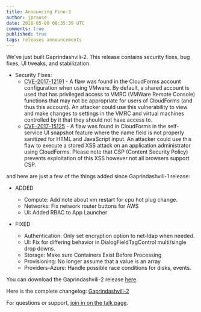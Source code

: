 ```yaml
---
title: Announcing Fine-3
author: jprause
date: 2018-05-08 08:35:39 UTC
comments: true
published: true
tags: releases announcements
---
```


We've just built Gaprindashvili-2. This release contains security fixes, bug fixes, UI tweaks, and stabilization.

- Security Fixes:
  * [CVE-2017-12191](https://access.redhat.com/security/cve/CVE-2017-12191) - A flaw was found in the CloudForms account configuration when using VMware. By default, a shared account is used that has privileged access to VMRC (VMWare Remote Console) functions that may not be appropriate for users of CloudForms (and thus this account). An attacker could use this vulnerability to view and make changes to settings in the VMRC and virtual machines controlled by it that they should not have access to.
  * [CVE-2017-15125](https://access.redhat.com/security/cve/CVE-2017-15125) - A flaw was found in CloudForms in the self-service UI snapshot feature where the name field is not properly sanitized for HTML and JavaScript input. An attacker could use this flaw to execute a stored XSS attack on an application administrator using CloudForms. Please note that CSP (Content Security Policy) prevents exploitation of this XSS however not all browsers support CSP.

and here are just a few of the things added since Gaprindashvili-1 release:
- ADDED
  * Compute: Add note about vm restart for cpu hot plug change. 
  * Networks: Fix network router buttons for AWS
  * UI: Added RBAC to App Launcher 

- FIXED 
  * Authentication: Only set encryption option to net-ldap when needed.
  * UI: Fix for differing behavior in DialogFieldTagControl multi/single drop downs.
  * Storage: Make sure Containers Exist Before Processing 
  * Provisioning: No longer assume that a value is an array
  * Providers-Azure: Handle possible race conditions for disks, events.

You can download the Gaprindashvili-2 release [here](http://manageiq.org/download/).

Here is the complete changelog:
[Gaprindashvili-2](https://github.com/ManageIQ/manageiq/blob/gaprindashvili/CHANGELOG.md)

For questions or support,
[join in on the talk page](http://talk.manageiq.org/).

